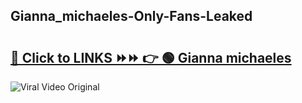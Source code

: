
 ## Gianna_michaeles-Only-Fans-Leaked

# <h2><a href="https://clipsfans.com/Gianna_michaeles&ref=git">🔗 Click to LINKS ⏩⏩ 👉 🟢 Gianna michaeles </a></h2>

<a href="https://clipsfans.com/Gianna_michaeles&ref=git" rel="nofollow" data-target="animated-image.originalLink"><img src="https://i.ibb.co.com/xMMVF88/686577567.gif" alt="Viral Video Original" style="max-width: 100%; display: inline-block;" data-target="animated-image.originalImage"></a>
